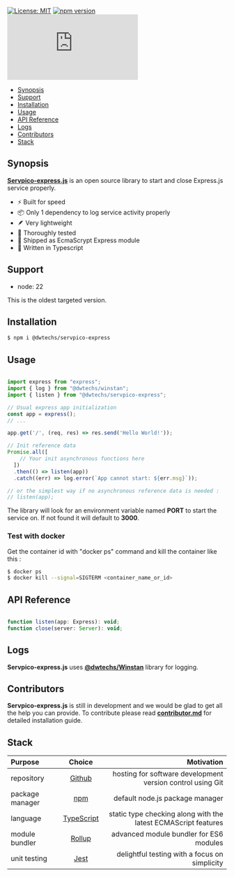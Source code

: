 
[![License: MIT](https://img.shields.io/npm/l/@dwtechs/servpico-express.svg?color=brightgreen)](https://opensource.org/licenses/MIT)
[![npm version](https://badge.fury.io/js/%40dwtechs%2Fservpico-express.svg)](https://www.npmjs.com/package/@dwtechs/servpico-express)
[![last version release date](https://img.shields.io/github/release-date/DWTechs/Servpico-express.js)](https://www.npmjs.com/package/@dwtechs/servpico-express)


- [Synopsis](#synopsis)
- [Support](#support)
- [Installation](#installation)
- [Usage](#usage)
- [API Reference](#api-reference)
- [Logs](#logs)
- [Contributors](#contributors)
- [Stack](#stack)


## Synopsis

**[Servpico-express.js](https://github.com/DWTechs/Servpico-express.js)** is an open source library to start and close Express.js service properly.

- ⚡ Built for speed
- 📦 Only 1 dependency to log service activity properly
- 🪶 Very lightweight
- 🧪 Thoroughly tested
- 🚚 Shipped as EcmaScrypt Express module
- 📝 Written in Typescript


## Support

- node: 22

This is the oldest targeted version.  


## Installation

```bash
$ npm i @dwtechs/servpico-express
```


## Usage

```javascript

import express from "express";
import { log } from "@dwtechs/winstan";
import { listen } from "@dwtechs/servpico-express";

// Usual express app initialization
const app = express();
// ...

app.get('/', (req, res) => res.send('Hello World!'));

// Init reference data
Promise.all([
    // Your init asynchronous functions here
  ])
  .then(() => listen(app))
  .catch((err) => log.error(`App cannot start: ${err.msg}`));

// or the simplest way if no asynchronous reference data is needed : 
// listen(app);

```

The library will look for an environment variable named **PORT** to start the service on.
If not found it will default to **3000**.

### Test with docker

Get the container id with "docker ps" command and kill the container like this :

```bash
$ docker ps
$ docker kill --signal=SIGTERM <container_name_or_id>
```


## API Reference

```javascript

function listen(app: Express): void;
function close(server: Server): void;

```


## Logs

**Servpico-express.js** uses **[@dwtechs/Winstan](https://www.npmjs.com/package/@dwtechs/winstan)** library for logging.


## Contributors

**Servpico-express.js** is still in development and we would be glad to get all the help you can provide.
To contribute please read **[contributor.md](https://github.com/DWTechs/Servpico-express.js/blob/main/contributor.md)** for detailed installation guide.


## Stack

| Purpose         |                    Choice                    |                                                     Motivation |
| :-------------- | :------------------------------------------: | -------------------------------------------------------------: |
| repository      |        [Github](https://github.com/)         |     hosting for software development version control using Git |
| package manager |     [npm](https://www.npmjs.com/get-npm)     |                                default node.js package manager |
| language        | [TypeScript](https://www.typescriptlang.org) | static type checking along with the latest ECMAScript features |
| module bundler  |      [Rollup](https://rollupjs.org)          |                        advanced module bundler for ES6 modules |
| unit testing    |          [Jest](https://jestjs.io/)          |                  delightful testing with a focus on simplicity |
